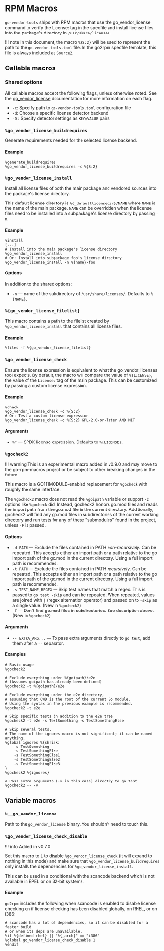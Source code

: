 # RPM Macros

`go-vendor-tools` ships with RPM macros that use the go_vendor_license command to
verify the License: tag in the specfile and install license files into the
package's directory in `/usr/share/licenses`.

!!! note
    In this document, the macro `%{S:2}` will be used to represent the path to
    the `go-vendor-tools.toml` file.
    In the go2rpm specfile template, this file is always included as `Source2`.

## Callable macros

### Shared options

All callable macros accept the following flags, unless otherwise noted.
See the [go_vendor_license](./go_vendor_license.md) documentation for more
information on each flag.

- `-c`: Specify path to `go-vendor-tools.toml` configuration file
- `-d`:  Choose a specific license detector backend
- `-D` : Specify detector settings as `KEY=VALUE` pairs.

### `%go_vendor_license_buildrequires`

Generate requirements needed for the selected license backend.

#### Example

``` spec
%generate_buildrequires
%go_vendor_license_buildrequires -c %{S:2}
```

### `%go_vendor_license_install`

Install all license files of both the main package and vendored sources into
the package's license directory.

This default license directory is `%{_defaultlicensedir}/NAME` where `NAME`
is the name of the main package.
`NAME` can be overridden when the license files need to be installed into a
subpackage's license directory by passing `-n`.

#### Example

```spec
%install
[...]
# Install into the main package's license directory
%go_vendor_license_install
# Or: Install into subpackage foo's license directory
%go_vendor_license_install -n %{name}-foo
```

#### Options

In addition to the shared options:

- `-n` — name of the subdirectory of `/usr/share/licenses/`. Defaults to `%{NAME}`.

### `%{go_vendor_license_filelist}`

This macro contains a path to the filelist created by
`%go_vendor_license_install` that contains all license files.

#### Example

``` spec
%files -f %{go_vendor_license_filelist}
```

### `%go_vendor_license_check`

Ensure the license expression is equivalent to what the go_vendor_licenses tool
expects.
By default, the macro will compare the value of `%{LICENSE}`, the value of the
`License:` tag of the main package.
This can be customized by passing a custom license expression.

#### Example

``` spec
%check
%go_vendor_license_check -c %{S:2}
# Or: Test a custom license expression
%go_vendor_license_check -c %{S:2} GPL-2.0-or-later AND MIT
```

#### Arguments

- `%*` — SPDX license expression. Defaults to `%{LICENSE}`.

### `%gocheck2`

!!! warning
    This is an experimental macro added in v0.9.0 and may move to the
    go-rpm-macros project or be subject to other breaking changes in the future.

This macro is a GO111MODULE-enabled replacement for `%gocheck` with roughly
the same interface.

The `%gocheck2` macro does not read the `%goipath` variable or support `-z`
options like `%gocheck` did.
Instead, gocheck2 honors go.mod files and reads the import path from the go.mod
file in the current directory.
Additionally, gocheck2 will find any go.mod files in subdirectories of the
current working directory and run tests for any of these "submodules" found in
the project, unless `-F` is passed.

#### Options

- `-d PATH` — Exclude the files contained in PATH *non-recursively*.
  Can be repeated.
  This accepts either an import path or a path relative to the go import path of
  the go.mod in the current directory.
  Using a full import path is recommended.
- `-t PATH` — Exclude the files contained in PATH *recursively*.
  Can be repeated.
  This accepts either an import path or a path relative to the go import path of
  the go.mod in the current directory.
  Using a full import path is recommended.
- `-s TEST_NAME_REGEX` — Skip test names that match a regex.
  This is passed to `go test -skip` and can be repeated.
  When repeated, values are joined with `|` (regex alternation operator) and
  passed on to `-skip` as a single value.
  (New in `%gocheck2`)
- `-F` — Don't find go.mod files in subdirectories. See description above.
  (New in `%gocheck2`)

#### Arguments

- `-- EXTRA_ARG...` — To pass extra arguments directly to `go test`, add them
  after a `--` separator.

#### Examples

``` spec
# Basic usage
%gocheck2

# Exclude everything under %{goipath}/e2e
# (Assumes goipath has already been defined)
%gocheck2 -t %{goipath}/e2e

# Exclude everything under the e2e directory,
# assuming that CWD is the root of the current Go module.
# Using the syntax in the previous example is recommended.
%gocheck2 -t e2e

# Skip specific tests in addition to the e2e tree
%gocheck2 -t e2e -s TestSomething -s TestSomethingElse

# Skip several tests.
# The name of the ignores macro is not significant; it can be named anything.
%global ignores %{shrink:
    -s TestSomething
    -s TestSomethingElse
    -s TestSomethingElse1
    -s TestSomethingElse2
    -s TestSomethingElse3
}
%gocheck2 %{ignores}

# Pass extra arguments (-v in this case) directly to go test
%gocheck2 -- -v
```

## Variable macros

### `%__go_vendor_license`

Path to the `go_vendor_license` binary.
You shouldn't need to touch this.

### `%go_vendor_license_check_disable`

!!! info
    Added in v0.7.0

Set this macro to `1` to disable `%go_vendor_license_check` (it will expand to
nothing in this mode) and make sure that `%go_vendor_license_buildrequires` only
installs the dependencies for `%go_vendor_license_install`.

This can be used in a conditional with the scancode backend which is not
available in EPEL or on 32-bit systems.

#### Example

`go2rpm` includes the following when scancode is enabled to disable license
checking on if license checking has been disabled globally, on RHEL, or on i386:

``` spec
# scancode has a lot of dependencies, so it can be disabled for a faster build
# or when its deps are unavailable.
%if %{defined rhel} || "%{_arch}" == "i386"
%global go_vendor_license_check_disable 1
%endif
```

